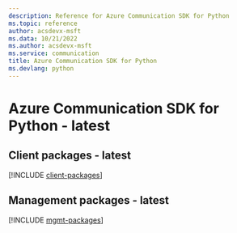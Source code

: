 ```yaml
---
description: Reference for Azure Communication SDK for Python
ms.topic: reference
author: acsdevx-msft
ms.data: 10/21/2022
ms.author: acsdevx-msft
ms.service: communication
title: Azure Communication SDK for Python
ms.devlang: python
---
```

# Azure Communication SDK for Python - latest

## Client packages - latest
[!INCLUDE [client-packages](communication-client-index.md)]
## Management packages - latest
[!INCLUDE [mgmt-packages](communication-mgmt-index.md)]